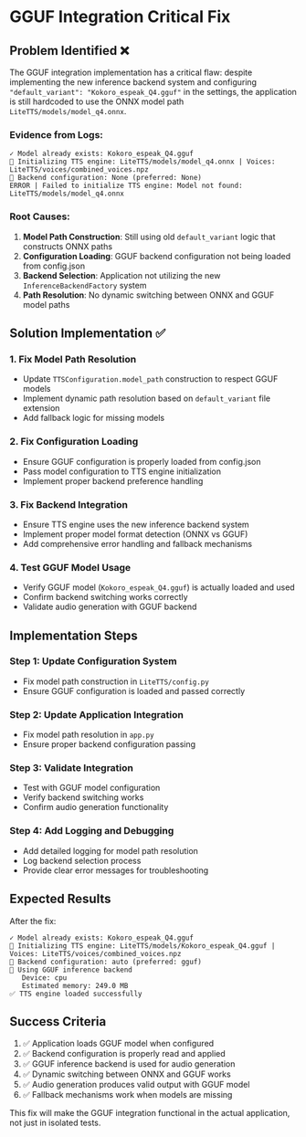 # GGUF Integration Critical Fix

## Problem Identified ❌

The GGUF integration implementation has a critical flaw: despite implementing the new inference backend system and configuring `"default_variant": "Kokoro_espeak_Q4.gguf"` in the settings, the application is still hardcoded to use the ONNX model path `LiteTTS/models/model_q4.onnx`.

### Evidence from Logs:
```
✓ Model already exists: Kokoro_espeak_Q4.gguf
🚀 Initializing TTS engine: LiteTTS/models/model_q4.onnx | Voices: LiteTTS/voices/combined_voices.npz
🔧 Backend configuration: None (preferred: None)
ERROR | Failed to initialize TTS engine: Model not found: LiteTTS/models/model_q4.onnx
```

### Root Causes:
1. **Model Path Construction**: Still using old `default_variant` logic that constructs ONNX paths
2. **Configuration Loading**: GGUF backend configuration not being loaded from config.json
3. **Backend Selection**: Application not utilizing the new `InferenceBackendFactory` system
4. **Path Resolution**: No dynamic switching between ONNX and GGUF model paths

## Solution Implementation ✅

### 1. Fix Model Path Resolution
- Update `TTSConfiguration.model_path` construction to respect GGUF models
- Implement dynamic path resolution based on `default_variant` file extension
- Add fallback logic for missing models

### 2. Fix Configuration Loading
- Ensure GGUF configuration is properly loaded from config.json
- Pass model configuration to TTS engine initialization
- Implement proper backend preference handling

### 3. Fix Backend Integration
- Ensure TTS engine uses the new inference backend system
- Implement proper model format detection (ONNX vs GGUF)
- Add comprehensive error handling and fallback mechanisms

### 4. Test GGUF Model Usage
- Verify GGUF model (`Kokoro_espeak_Q4.gguf`) is actually loaded and used
- Confirm backend switching works correctly
- Validate audio generation with GGUF backend

## Implementation Steps

### Step 1: Update Configuration System
- Fix model path construction in `LiteTTS/config.py`
- Ensure GGUF configuration is loaded and passed correctly

### Step 2: Update Application Integration
- Fix model path resolution in `app.py`
- Ensure proper backend configuration passing

### Step 3: Validate Integration
- Test with GGUF model configuration
- Verify backend switching works
- Confirm audio generation functionality

### Step 4: Add Logging and Debugging
- Add detailed logging for model path resolution
- Log backend selection process
- Provide clear error messages for troubleshooting

## Expected Results

After the fix:
```
✓ Model already exists: Kokoro_espeak_Q4.gguf
🚀 Initializing TTS engine: LiteTTS/models/Kokoro_espeak_Q4.gguf | Voices: LiteTTS/voices/combined_voices.npz
🔧 Backend configuration: auto (preferred: gguf)
🔧 Using GGUF inference backend
   Device: cpu
   Estimated memory: 249.0 MB
✅ TTS engine loaded successfully
```

## Success Criteria

1. ✅ Application loads GGUF model when configured
2. ✅ Backend configuration is properly read and applied
3. ✅ GGUF inference backend is used for audio generation
4. ✅ Dynamic switching between ONNX and GGUF works
5. ✅ Audio generation produces valid output with GGUF model
6. ✅ Fallback mechanisms work when models are missing

This fix will make the GGUF integration functional in the actual application, not just in isolated tests.
